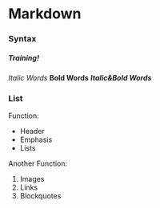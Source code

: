 # Markdown 
### Syntax
##### Training!

_Italic Words_
**Bold Words**
**_Italic&Bold Words_**

### List
Function:
* Header
* Emphasis
* Lists

Another Function:
1. Images
2. Links
3. Blockquotes
